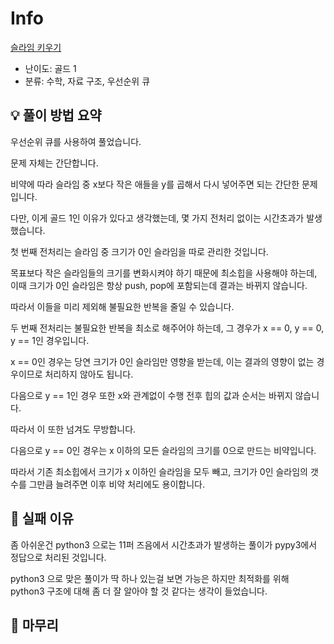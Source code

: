 # Info
[슬라임 키우기](https://boj.kr/25620)

- 난이도: 골드 1
- 분류: 수학, 자료 구조, 우선순위 큐

## 💡 풀이 방법 요약

우선순위 큐를 사용하여 풀었습니다.

문제 자체는 간단합니다.

비약에 따라 슬라임 중 x보다 작은 애들을 y를 곱해서 다시 넣어주면 되는 간단한 문제입니다.

다만, 이게 골드 1인 이유가 있다고 생각했는데, 몇 가지 전처리 없이는 시간초과가 발생했습니다.

첫 번째 전처리는 슬라임 중 크기가 0인 슬라임을 따로 관리한 것입니다.

목표보다 작은 슬라임들의 크기를 변화시켜야 하기 때문에 최소힙을 사용해야 하는데, 이때 크기가 0인 슬라임은 항상 push, pop에 포함되는데 결과는 바뀌지 않습니다.

따라서 이들을 미리 제외해 불필요한 반복을 줄일 수 있습니다.

두 번째 전처리는 불필요한 반복을 최소로 해주어야 하는데, 그 경우가 x == 0, y == 0, y == 1인 경우입니다.

x == 0인 경우는 당연 크기가 0인 슬라임만 영향을 받는데, 이는 결과의 영향이 없는 경우이므로 처리하지 않아도 됩니다.

다음으로 y == 1인 경우 또한 x와 관계없이 수행 전후 힙의 값과 순서는 바뀌지 않습니다.

따라서 이 또한 넘겨도 무방합니다.

다음으로 y == 0인 경우는 x 이하의 모든 슬라임의 크기를 0으로 만드는 비약입니다.

따라서 기존 최소힙에서 크기가 x 이하인 슬라임을 모두 빼고, 크기가 0인 슬라임의 갯수를 그만큼 늘려주면 이후 비약 처리에도 용이합니다.

## 👀 실패 이유

좀 아쉬운건 python3 으로는 11퍼 즈음에서 시간초과가 발생하는 풀이가 pypy3에서 정답으로 처리된 것입니다.

python3 으로 맞은 풀이가 딱 하나 있는걸 보면 가능은 하지만 최적화를 위해 python3 구조에 대해 좀 더 잘 알아야 할 것 같다는 생각이 들었습니다.

## 🙂 마무리
